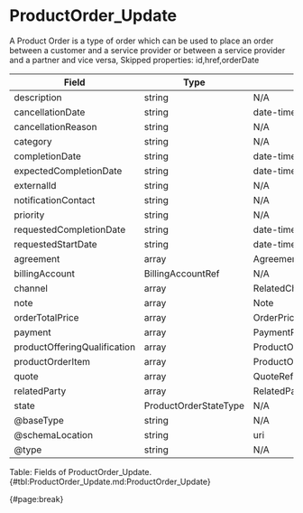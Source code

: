 <!--
    ATTENTION: This file was generated via gradle!
               Do NOT manually edit this file! Any such changes will be overwritten!
-->

# ProductOrder_Update

A Product Order is a type of order which  can  be used to place an order between a customer and a service provider or between a service provider and a partner and vice versa,
Skipped properties: id,href,orderDate

| Field | Type | Format | Required |
| ------- | ------- | ------- | --- |
| description | string | N/A | No |
| cancellationDate | string | date-time | No |
| cancellationReason | string | N/A | No |
| category | string | N/A | No |
| completionDate | string | date-time | No |
| expectedCompletionDate | string | date-time | No |
| externalId | string | N/A | No |
| notificationContact | string | N/A | No |
| priority | string | N/A | No |
| requestedCompletionDate | string | date-time | No |
| requestedStartDate | string | date-time | No |
| agreement | array | AgreementRef | No |
| billingAccount | BillingAccountRef | N/A | No |
| channel | array | RelatedChannel | No |
| note | array | Note | No |
| orderTotalPrice | array | OrderPrice | No |
| payment | array | PaymentRef | No |
| productOfferingQualification | array | ProductOfferingQualificationRef | No |
| productOrderItem | array | ProductOrderItem | No |
| quote | array | QuoteRef | No |
| relatedParty | array | RelatedParty | No |
| state | ProductOrderStateType | N/A | No |
| @baseType | string | N/A | No |
| @schemaLocation | string | uri | No |
| @type | string | N/A | No |

Table: Fields of ProductOrder_Update. {#tbl:ProductOrder_Update.md:ProductOrder_Update}

{#page:break}
